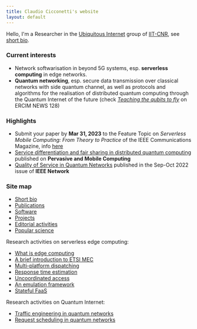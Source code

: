 ```yaml
---
title: Claudio Cicconetti's website
layout: default
---
```


Hello, I'm a Researcher in the [Ubiquitous Internet](https://ui.iit.cnr.it/en/) group of [IIT-CNR](http://www.iit.cnr.it/en/), see [short bio](bio.md).

### Current interests

- Network softwarisation in beyond 5G systems, esp. **serverless computing** in edge networks.
- **Quantum networking**, esp. secure data transmission over classical networks with side quantum channel, as well as protocols and algorithms for the realisation of distributed quantum computing through the Quantum Internet of the future (check [_Teaching the qubits to fly_](https://ercim-news.ercim.eu/en128/special/teaching-the-qubits-to-fly) on ERCIM NEWS 128)

### Highlights

- Submit your paper by **Mar 31, 2023** to the Feature Topic on _Serverless Mobile Computing: From Theory to Practice_ of the IEEE Communications Magazine, info [here]( https://www.comsoc.org/publications/magazines/ieee-communications-magazine/cfp/serverless-mobile-computing-theory-practice)
- [Service differentiation and fair sharing in distributed quantum computing](https://doi.org/10.1016/j.pmcj.2023.101758) published on **Pervasive and Mobile Computing**
- [Quality of Service in Quantum Networks](https://ieeexplore.ieee.org/document/9964002) published in the Sep-Oct 2022 issue of **IEEE Network**

### Site map


- [Short bio](bio.md)
- [Publications](publications.md)
- [Software](software.md)
- [Projects](projects.md)
- [Editorial activities](editorial.md)
- [Popular science](popular.md)

Research activities on serverless edge computing:
- [What is edge computing](edgecomputing.md)
- [A brief introduction to ETSI MEC](serverless-etsi.md)
- [Multi-platform dispatching](cloudcom2018.md)
- [Response time estimation](percom2019.md)
- [Uncoordinated access](uncoord.md)
- [An emulation framework](simpat.md)
- [Stateful FaaS](statefulfaas.md)

Research activities on Quantum Internet:
- [Traffic engineering in quantum networks](qnetprov.md)
- [Request scheduling in quantum networks](tqe2021.md)

